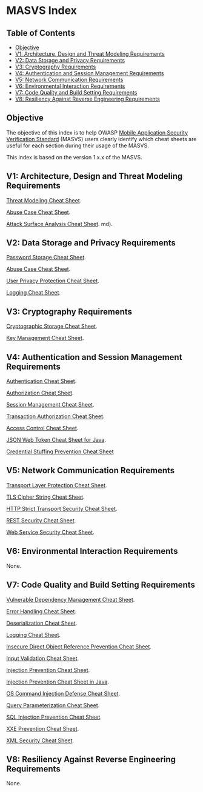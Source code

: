 # MASVS Index

## Table of Contents

- [Objective](#objective)
- [V1: Architecture, Design and Threat Modeling Requirements](#v1-architecture-design-and-threat-modeling-requirements)
- [V2: Data Storage and Privacy Requirements](#v2-data-storage-and-privacy-requirements)
- [V3: Cryptography Requirements](#v3-cryptography-requirements)
- [V4: Authentication and Session Management Requirements](#v4-authentication-and-session-management-requirements)
- [V5: Network Communication Requirements](#v5-network-communication-requirements)
- [V6: Environmental Interaction Requirements](#v6-environmental-interactions)
- [V7: Code Quality and Build Setting Requirements](#v7-code-quality-and-build-setting-requirements)
- [V8: Resiliency Against Reverse Engineering Requirements](#v8-resiliency-against-reverse-engineering-requirements)

## Objective

The objective of this index is to help OWASP [Mobile Application Security Verification Standard](https://github.com/OWASP/owasp-masvs) (MASVS) users clearly identify which cheat sheets are useful for each section during their usage of the MASVS.

This index is based on the version 1.x.x of the MASVS.

## V1: Architecture, Design and Threat Modeling Requirements

[Threat Modeling Cheat Sheet](cheatsheets/Threat_Modeling_Cheat_Sheet.md).

[Abuse Case Cheat Sheet](cheatsheets/Abuse_Case_Cheat_Sheet.md).

[Attack Surface Analysis Cheat Sheet](cheatsheets/Attack_Surface_Analysis_Cheat_Sheet.md).
md).

## V2: Data Storage and Privacy Requirements

[Password Storage Cheat Sheet](cheatsheets/Password_Storage_Cheat_Sheet.md).

[Abuse Case Cheat Sheet](cheatsheets/Abuse_Case_Cheat_Sheet.md).

[User Privacy Protection Cheat Sheet](cheatsheets/User_Privacy_Protection_Cheat_Sheet.md).

[Logging Cheat Sheet](cheatsheets/Logging_Cheat_Sheet.md).

## V3: Cryptography Requirements

[Cryptographic Storage Cheat Sheet](cheatsheets/Cryptographic_Storage_Cheat_Sheet.md).

[Key Management Cheat Sheet](cheatsheets/Key_Management_Cheat_Sheet.md).

## V4: Authentication and Session Management Requirements

[Authentication Cheat Sheet](cheatsheets/Authentication_Cheat_Sheet.md).

[Authorization Cheat Sheet](cheatsheets/Authorization_Cheat_Sheet.md).

[Session Management Cheat Sheet](cheatsheets/Session_Management_Cheat_Sheet.md).

[Transaction Authorization Cheat Sheet](cheatsheets/Transaction_Authorization_Cheat_Sheet.md).

[Access Control Cheat Sheet](cheatsheets/Access_Control_Cheat_Sheet.md).

[JSON Web Token Cheat Sheet for Java](cheatsheets/JSON_Web_Token_for_Java_Cheat_Sheet.md).

[Credential Stuffing Prevention Cheat Sheet](cheatsheets/Credential_Stuffing_Prevention_Cheat_Sheet.md)

## V5: Network Communication Requirements

[Transport Layer Protection Cheat Sheet](cheatsheets/Transport_Layer_Protection_Cheat_Sheet.md).

[TLS Cipher String Cheat Sheet](cheatsheets/TLS_Cipher_String_Cheat_Sheet.md).

[HTTP Strict Transport Security Cheat Sheet](cheatsheets/HTTP_Strict_Transport_Security_Cheat_Sheet.md).

[REST Security Cheat Sheet](cheatsheets/REST_Security_Cheat_Sheet.md).

[Web Service Security Cheat Sheet](cheatsheets/Web_Service_Security_Cheat_Sheet.md).

## V6: Environmental Interaction Requirements

None.

## V7: Code Quality and Build Setting Requirements

[Vulnerable Dependency Management Cheat Sheet](cheatsheets/Vulnerable_Dependency_Management_Cheat_Sheet.md).

[Error Handling Cheat Sheet](cheatsheets/Error_Handling_Cheat_Sheet.md).

[Deserialization Cheat Sheet](cheatsheets/Deserialization_Cheat_Sheet.md).

[Logging Cheat Sheet](cheatsheets/Logging_Cheat_Sheet.md).

[Insecure Direct Object Reference Prevention Cheat Sheet](cheatsheets/Insecure_Direct_Object_Reference_Prevention_Cheat_Sheet.md).

[Input Validation Cheat Sheet](cheatsheets/Input_Validation_Cheat_Sheet.md).

[Injection Prevention Cheat Sheet](cheatsheets/Injection_Prevention_Cheat_Sheet.md).

[Injection Prevention Cheat Sheet in Java](cheatsheets/Injection_Prevention_in_Java_Cheat_Sheet.md).

[OS Command Injection Defense Cheat Sheet](cheatsheets/OS_Command_Injection_Defense_Cheat_Sheet.md).

[Query Parameterization Cheat Sheet](cheatsheets/Query_Parameterization_Cheat_Sheet.md).

[SQL Injection Prevention Cheat Sheet](cheatsheets/SQL_Injection_Prevention_Cheat_Sheet.md).

[XXE Prevention Cheat Sheet](cheatsheets/XML_External_Entity_Prevention_Cheat_Sheet.md).

[XML Security Cheat Sheet](cheatsheets/XML_Security_Cheat_Sheet.md).

## V8: Resiliency Against Reverse Engineering Requirements

None.
